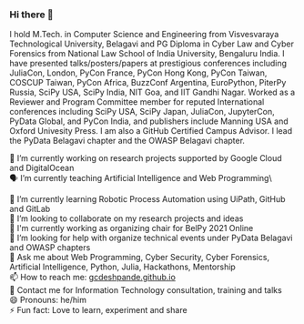 ### Hi there 👋

I hold M.Tech. in Computer Science and Engineering from Visvesvaraya Technological University, Belagavi and PG Diploma in  Cyber Law and Cyber Forensics from National Law School of India University, Bengaluru India. I have presented talks/posters/papers at prestigious conferences including JuliaCon, London, PyCon France, PyCon Hong Kong, PyCon Taiwan, COSCUP Taiwan, PyCon Africa, BuzzConf Argentina, EuroPython, PiterPy Russia, SciPy USA, SciPy India, NIT Goa, and IIT Gandhi Nagar. Worked as a Reviewer and Program Committee member for reputed International conferences including SciPy USA, SciPy Japan, JuliaCon, JupyterCon, PyData Global, and PyCon India, and publishers include Manning USA and Oxford Univesity Press. I am also a GitHub Certified Campus Advisor. I lead the PyData Belagavi chapter and the OWASP Belagavi chapter.

🔭 I’m currently working on research projects supported by Google Cloud and DigitalOcean\
:speaking_head: I’m currently teaching Artificial Intelligence and Web Programming\

🌱 I’m currently learning Robotic Process Automation using UiPath, GitHub and GitLab\
👯 I’m looking to collaborate on my research projects and ideas\
:rainbow: I'm currently working as organizing chair for BelPy 2021 Online\
🤔 I’m looking for help with organize technical events under PyData Belagavi and OWASP chapters\
💬 Ask me about Web Programming, Cyber Security, Cyber Forensics, Artificial Intelligence, Python, Julia, Hackathons, Mentorship  \
📫 How to reach me: [gcdeshpande.github.io](https://gcdeshpande.github.io)\
:email: Contact me for Information Technology consultation, training and talks\
😄 Pronouns: he/him\
⚡ Fun fact: Love to learn, experiment and share
